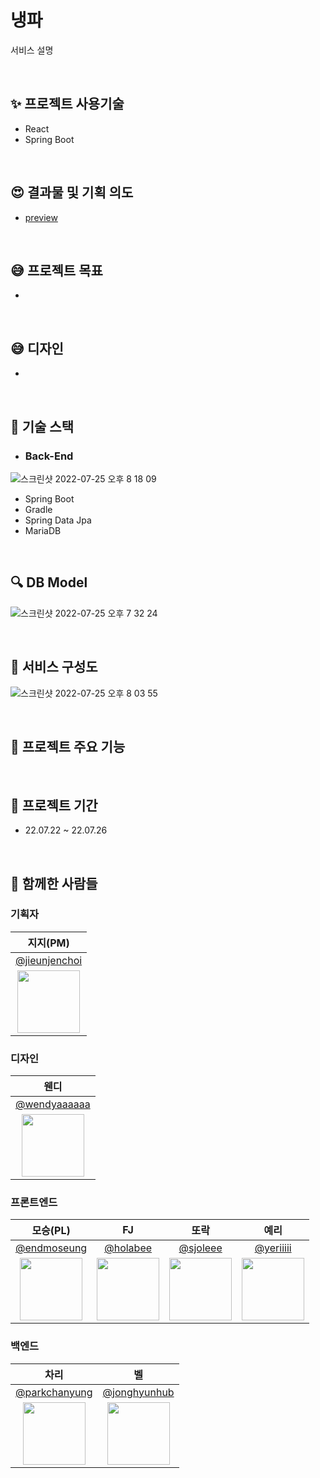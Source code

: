 # 냉파

서비스 설명

<br>

## :sparkles: 프로젝트 사용기술

- React
- Spring Boot

<br>

## :heart_eyes: 결과물 및 기획 의도

-   [preview]()

<br>

## :sweat_smile: 프로젝트 목표

-

<br>

## :sweat_smile: 디자인

-

<br>

## :rocket: 기술 스택

* ### Back-End

![스크린샷 2022-07-25 오후 8 18 09](https://user-images.githubusercontent.com/50781066/180765903-dd732372-76c8-4a75-b3dc-960fee9bc3fb.png)
- Spring Boot
- Gradle
- Spring Data Jpa
- MariaDB

<br>

## :mag: DB Model

![스크린샷 2022-07-25 오후 7 32 24](https://user-images.githubusercontent.com/50781066/180759625-2c3a84c4-0c20-42b2-b6ca-a73a7e63b034.png)

<br>

## :monocle_face: 서비스 구성도

![스크린샷 2022-07-25 오후 8 03 55](https://user-images.githubusercontent.com/50781066/180764659-b5d83b62-3715-4b39-b4d1-0a2bec764b83.png)

<br>

## :monocle_face: 프로젝트 주요 기능

<br>

## :calendar: 프로젝트 기간

-   22.07.22 ~ 22.07.26

<br>

## :construction_worker: 함께한 사람들
### 기획자
|                             지지(PM)                                 | 
| :-------------------------------------------------------------------: | 
|                [@jieunjenchoi](https://github.com/jieunjenchoi)             | 
| <img src="https://avatars.githubusercontent.com/jieunjenchoi" width="100"> |


### 디자인
|                              웬디                                  | 
| :-------------------------------------------------------------------: | 
|                [@wendyaaaaaa](https://github.com/wendyaaaaaa)             | 
| <img src="https://avatars.githubusercontent.com/wendyaaaaaa" width="100"> |


### 프론트엔드

|                              모승(PL)                                  |                                  FJ                                      | 또락 | 예리 |
| :-------------------------------------------------------------------: | :----------------------------------------------------------------------: |:----------------------------------------------------------------------: | :----------------------------------------------------------------------: |
|                [@endmoseung](https://github.com/endmoseung)                 |              [@holabee](https://github.com/holabee)                |  [@sjoleee](https://github.com/sjoleee)    | [@yeriiiii](https://github.com/yeriiiii)
| <img src="https://avatars.githubusercontent.com/endmoseung" width="100"> | <img src="https://avatars.githubusercontent.com/holabee" width="100"> |<img src="https://avatars.githubusercontent.com/sjoleee" width="100"> |<img src="https://avatars.githubusercontent.com/yeriiiii" width="100"> |

### 백엔드

|                                차리                               |                              벨                           | 
| :-------------------------------------------------------------------: | :----------------------------------------------------------------------: |
|                [@parkchanyung](https://github.com/parkchanyung)                 |              [@jonghyunhub](https://github.com/jonghyunhub)                |
| <img src="https://avatars.githubusercontent.com/jieunjenchoi" width="100"> | <img src="https://avatars.githubusercontent.com/jonghyunhub" width="100"> |
